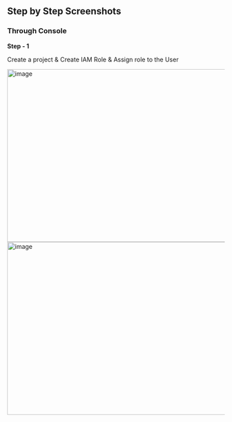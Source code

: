 ## Step by Step Screenshots

### Through Console

**Step - 1**

Create a project & Create IAM Role & Assign role to the User

<img width="786" height="401" alt="image" src="https://github.com/user-attachments/assets/d4411f96-3a09-48cb-ac1c-ba0aad606518" />

<img width="786" height="401" alt="image" src="https://github.com/user-attachments/assets/46b47f49-705c-4bf2-b1ef-7d4c4749a66d" />


